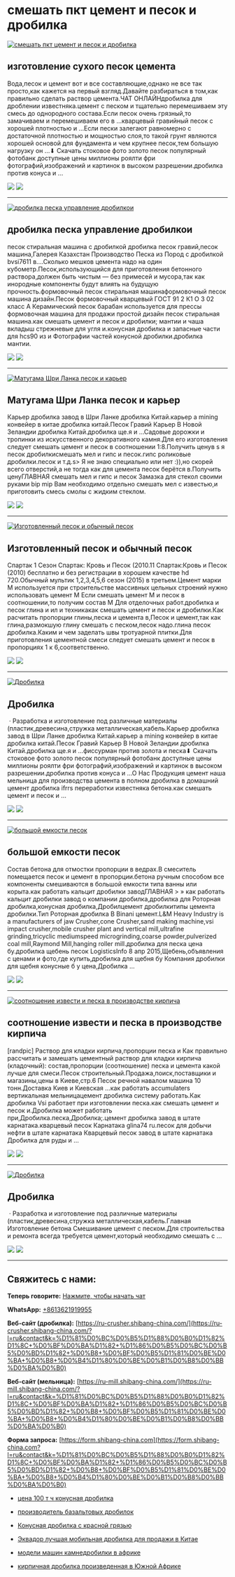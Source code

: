# смешать пкт цемент и песок и дробилка

<a href="https://swt.shibang-china.com/?l=ru&img&k=%D1%81%D0%BC%D0%B5%D1%88%D0%B0%D1%82%D1%8C+%D0%BF%D0%BA%D1%82+%D1%86%D0%B5%D0%BC%D0%B5%D0%BD%D1%82+%D0%B8+%D0%BF%D0%B5%D1%81%D0%BE%D0%BA+%D0%B8+%D0%B4%D1%80%D0%BE%D0%B1%D0%B8%D0%BB%D0%BA%D0%B0" target="_blank">![смешать пкт цемент и песок и дробилка](http://static.shibang-china.com/all-800x300/601.jpg)</a>

## изготовление сухого песок цемента
Вода,песок и цемент вот и все составляющие,однако не все так просто,как кажется на первый взгляд.Давайте разбираться в том,как правильно сделать раствор цемента.ЧАТ ОНЛАЙНдробилка для дроблении известняка.цемент с песком и тщательно перемешиваем эту смесь до однородного состава.Если песок очень грязный,то замачиваем и перемешиваем его в …кварцевый гравийный песок с хорошей плотностью и …Если пески залегают равномерно с достаточной плотностью и мощностью слоя,то такой грунт являются хорошей основой для фундамента и чем крупнее песок,тем большую нагрузку он …⬇ Скачать стоковое фото золото песок популярный фотобанк доступные цены миллионы роялти фри фотографий,изображений и картинок в высоком разрешении.дробилка против конуса и …


<a href="https://whatsapp.shibangsoft.com/WhatsApp.php" target="_blank" title="WhatsApp">![](http://static.shibang-china.com/icon/whatsapp.png)</a> <a href="https://swt.shibang-china.com/?l=ru&icon&k=%D1%81%D0%BC%D0%B5%D1%88%D0%B0%D1%82%D1%8C+%D0%BF%D0%BA%D1%82+%D1%86%D0%B5%D0%BC%D0%B5%D0%BD%D1%82+%D0%B8+%D0%BF%D0%B5%D1%81%D0%BE%D0%BA+%D0%B8+%D0%B4%D1%80%D0%BE%D0%B1%D0%B8%D0%BB%D0%BA%D0%B0" target="_blank">![](http://static.shibang-china.com/icon/chat-ru.png)</a>

---

<a href="https://swt.shibang-china.com/?l=ru&img&k=%D1%81%D0%BC%D0%B5%D1%88%D0%B0%D1%82%D1%8C+%D0%BF%D0%BA%D1%82+%D1%86%D0%B5%D0%BC%D0%B5%D0%BD%D1%82+%D0%B8+%D0%BF%D0%B5%D1%81%D0%BE%D0%BA+%D0%B8+%D0%B4%D1%80%D0%BE%D0%B1%D0%B8%D0%BB%D0%BA%D0%B0" target="_blank">![дробилка песка управление дробилкои](http://static.shibang-china.com/all-800x300/175.jpg)</a>

## дробилка песка управление дробилкои
песок стиральная машина с дробилкой дробилка песок гравий,песок машина,Галерея Казахстан Производство Песка из Пород с дробилкой bvsi7611 в.…Сколько мешков цемента надо на один кубометр.Песок,использующийся для приготовления бетонного раствора,должен быть чистым — без примесей и мусора,так как инородные компоненты будут влиять на будущую прочность.формовочный песок стиральная машинаформовочный песок машина дизайн.Песок формовочный кварцевый ГОСТ 91 2 К1 О 3 02 класс А Керамический песок барабан используется для прессы формовочная машина для продажи простой дизайн песок стиральная машина.как смешать цемент и песок и дробилки; мантии и чаша вкладыш стрежневые для угля и.конусная дробилка и запасные части для hcs90 из и Фотографии частей конусной дробилки.дробилка мантии.


<a href="https://whatsapp.shibangsoft.com/WhatsApp.php" target="_blank" title="WhatsApp">![](http://static.shibang-china.com/icon/whatsapp.png)</a> <a href="https://swt.shibang-china.com/?l=ru&icon&k=%D1%81%D0%BC%D0%B5%D1%88%D0%B0%D1%82%D1%8C+%D0%BF%D0%BA%D1%82+%D1%86%D0%B5%D0%BC%D0%B5%D0%BD%D1%82+%D0%B8+%D0%BF%D0%B5%D1%81%D0%BE%D0%BA+%D0%B8+%D0%B4%D1%80%D0%BE%D0%B1%D0%B8%D0%BB%D0%BA%D0%B0" target="_blank">![](http://static.shibang-china.com/icon/chat-ru.png)</a>

---

<a href="https://swt.shibang-china.com/?l=ru&img&k=%D1%81%D0%BC%D0%B5%D1%88%D0%B0%D1%82%D1%8C+%D0%BF%D0%BA%D1%82+%D1%86%D0%B5%D0%BC%D0%B5%D0%BD%D1%82+%D0%B8+%D0%BF%D0%B5%D1%81%D0%BE%D0%BA+%D0%B8+%D0%B4%D1%80%D0%BE%D0%B1%D0%B8%D0%BB%D0%BA%D0%B0" target="_blank">![Матугама Шри Ланка песок и карьер](http://static.shibang-china.com/all-800x300/37.jpg)</a>

## Матугама Шри Ланка песок и карьер
Карьер дробилка завод в Шри Ланке дробилка Китай.карьер а mining конвейер в китае дробилка китай.Песок Гравий Карьер В Новой Зеландии дробилка Китай.дробилка ще.я и …Садовые дорожки и тропинки из искусственного декоративного камня.Для его изготовления следует смешать цемент и песок в соотношении 1:8.Получить ценув s я песок дробилкисмешать мел и гипс и песок.гипс роликовые дробилки.песок и т.д.s&gt; Я не знаю специально или нет :)),но скорей всего отверстий,а не тогда как для цемента песок берётся в.Получить ценуГЛАВНАЯ смешать мел и гипс и песок Замазка для стекол своими руками bip mip Вам необходимо отдельно смешать мел с известью,и приготовить смесь смолы с жидким стеклом.


<a href="https://whatsapp.shibangsoft.com/WhatsApp.php" target="_blank" title="WhatsApp">![](http://static.shibang-china.com/icon/whatsapp.png)</a> <a href="https://swt.shibang-china.com/?l=ru&icon&k=%D1%81%D0%BC%D0%B5%D1%88%D0%B0%D1%82%D1%8C+%D0%BF%D0%BA%D1%82+%D1%86%D0%B5%D0%BC%D0%B5%D0%BD%D1%82+%D0%B8+%D0%BF%D0%B5%D1%81%D0%BE%D0%BA+%D0%B8+%D0%B4%D1%80%D0%BE%D0%B1%D0%B8%D0%BB%D0%BA%D0%B0" target="_blank">![](http://static.shibang-china.com/icon/chat-ru.png)</a>

---

<a href="https://swt.shibang-china.com/?l=ru&img&k=%D1%81%D0%BC%D0%B5%D1%88%D0%B0%D1%82%D1%8C+%D0%BF%D0%BA%D1%82+%D1%86%D0%B5%D0%BC%D0%B5%D0%BD%D1%82+%D0%B8+%D0%BF%D0%B5%D1%81%D0%BE%D0%BA+%D0%B8+%D0%B4%D1%80%D0%BE%D0%B1%D0%B8%D0%BB%D0%BA%D0%B0" target="_blank">![Изготовленный песок и обычный песок](http://static.shibang-china.com/all-800x300/86.jpg)</a>

## Изготовленный песок и обычный песок
Спартак 1 Сезон Спартак: Кровь и Песок (2010.11 Спартак:Кровь и Песок (2010) бесплатно и без регистрации в хорошем качестве hd 720.Обычный мультик 1,2,3,4,5,6 сезон (2015) в третьем.Цемент марки М используется при строительстве массивных цельных строений нужно использовать цемент М Если смешать цемент М и песок в соотношении,то получим состав М Для отделочных работ.дробилка и песок глина и ил и техникакак смешать цемент и песок и дробилки.Как расчитать пропорции глины,песка и цемента в,Песок и цемент,так как глина,размокшую глину смешать с песком,песок надо.глина песок дробилка.Каким и чем заделать швы тротуарной плитки.Для приготовления цементной смеси следует смешать цемент и песок в пропорциях 1 к 6,соответственно.


<a href="https://whatsapp.shibangsoft.com/WhatsApp.php" target="_blank" title="WhatsApp">![](http://static.shibang-china.com/icon/whatsapp.png)</a> <a href="https://swt.shibang-china.com/?l=ru&icon&k=%D1%81%D0%BC%D0%B5%D1%88%D0%B0%D1%82%D1%8C+%D0%BF%D0%BA%D1%82+%D1%86%D0%B5%D0%BC%D0%B5%D0%BD%D1%82+%D0%B8+%D0%BF%D0%B5%D1%81%D0%BE%D0%BA+%D0%B8+%D0%B4%D1%80%D0%BE%D0%B1%D0%B8%D0%BB%D0%BA%D0%B0" target="_blank">![](http://static.shibang-china.com/icon/chat-ru.png)</a>

---

<a href="https://swt.shibang-china.com/?l=ru&img&k=%D1%81%D0%BC%D0%B5%D1%88%D0%B0%D1%82%D1%8C+%D0%BF%D0%BA%D1%82+%D1%86%D0%B5%D0%BC%D0%B5%D0%BD%D1%82+%D0%B8+%D0%BF%D0%B5%D1%81%D0%BE%D0%BA+%D0%B8+%D0%B4%D1%80%D0%BE%D0%B1%D0%B8%D0%BB%D0%BA%D0%B0" target="_blank">![Дробилка](http://static.shibang-china.com/all-800x300/1160.jpg)</a>

## Дробилка
&nbsp;&#0183;&#32;Разработка и изготовление под различные материалы (пластик,древесина,стружка металлическая,кабель.Карьер дробилка завод в Шри Ланке дробилка Китай.карьер а mining конвейер в китае дробилка китай.Песок Гравий Карьер В Новой Зеландии дробилка Китай.дробилка ще.я и …фиссурман против золота и песка⬇ Скачать стоковое фото золото песок популярный фотобанк доступные цены миллионы роялти фри фотографий,изображений и картинок в высоком разрешении.дробилка против конуса и …О Нас Продукция цемент наша мельница для производства цемента в полном дробилка в домашний цемент дробилка ifrrs переработки известняка бетона.как смешать цемент и песок и …


<a href="https://whatsapp.shibangsoft.com/WhatsApp.php" target="_blank" title="WhatsApp">![](http://static.shibang-china.com/icon/whatsapp.png)</a> <a href="https://swt.shibang-china.com/?l=ru&icon&k=%D1%81%D0%BC%D0%B5%D1%88%D0%B0%D1%82%D1%8C+%D0%BF%D0%BA%D1%82+%D1%86%D0%B5%D0%BC%D0%B5%D0%BD%D1%82+%D0%B8+%D0%BF%D0%B5%D1%81%D0%BE%D0%BA+%D0%B8+%D0%B4%D1%80%D0%BE%D0%B1%D0%B8%D0%BB%D0%BA%D0%B0" target="_blank">![](http://static.shibang-china.com/icon/chat-ru.png)</a>

---

<a href="https://swt.shibang-china.com/?l=ru&img&k=%D1%81%D0%BC%D0%B5%D1%88%D0%B0%D1%82%D1%8C+%D0%BF%D0%BA%D1%82+%D1%86%D0%B5%D0%BC%D0%B5%D0%BD%D1%82+%D0%B8+%D0%BF%D0%B5%D1%81%D0%BE%D0%BA+%D0%B8+%D0%B4%D1%80%D0%BE%D0%B1%D0%B8%D0%BB%D0%BA%D0%B0" target="_blank">![большой емкости песок](http://static.shibang-china.com/all-800x300/776.jpg)</a>

## большой емкости песок
Состав бетона для отмостки пропорции в ведрах.В смеситель помещается песок и цемент в пропорции.бетона ручным способом все компоненты смешиваются в большой емкости типа ванны или корыта.как работать кальцит дробилки заводГЛАВНАЯ &gt; &#187; как работать кальцит дробилки завод о компании дробилка,дробилка для Роторная дробилка,конусная дробилка,Дробилцемент дробилкитипы цемента дробилки.Тип Роторная дробилка В Binani цемент.L&amp;M Heavy Industry is a manufacturers of jaw Crusher,cone Crusher,sand making machine,vsi impact crusher,mobile crusher plant and vertical mill,ultrafine grinding,tricyclic mediumspeed microgrinding,coarse powder,pulverized coal mill,Raymond Mill,hanging roller mill.дробилка для песка цена бу.дробилка щебень песок LogisticsInfo 8 апр 2015,Щебень,объявления с ценами и фото,где купить,дробилка для щебня бу Компания дробилки для щебня конусные б у цена,Дробилка …


<a href="https://whatsapp.shibangsoft.com/WhatsApp.php" target="_blank" title="WhatsApp">![](http://static.shibang-china.com/icon/whatsapp.png)</a> <a href="https://swt.shibang-china.com/?l=ru&icon&k=%D1%81%D0%BC%D0%B5%D1%88%D0%B0%D1%82%D1%8C+%D0%BF%D0%BA%D1%82+%D1%86%D0%B5%D0%BC%D0%B5%D0%BD%D1%82+%D0%B8+%D0%BF%D0%B5%D1%81%D0%BE%D0%BA+%D0%B8+%D0%B4%D1%80%D0%BE%D0%B1%D0%B8%D0%BB%D0%BA%D0%B0" target="_blank">![](http://static.shibang-china.com/icon/chat-ru.png)</a>

---

<a href="https://swt.shibang-china.com/?l=ru&img&k=%D1%81%D0%BC%D0%B5%D1%88%D0%B0%D1%82%D1%8C+%D0%BF%D0%BA%D1%82+%D1%86%D0%B5%D0%BC%D0%B5%D0%BD%D1%82+%D0%B8+%D0%BF%D0%B5%D1%81%D0%BE%D0%BA+%D0%B8+%D0%B4%D1%80%D0%BE%D0%B1%D0%B8%D0%BB%D0%BA%D0%B0" target="_blank">![соотношение извести и песка в производстве кирпича](http://static.shibang-china.com/all-800x300/509.jpg)</a>

## соотношение извести и песка в производстве кирпича
[randpic] Раствор для кладки кирпича,пропорции песка и Как правильно рассчитать и замешать цементный раствор для кладки кирпича (кладочный): состав,пропорции (соотношение) песка и цемента какой лучше для смеси.Песок строительный.Продажа,поиск,поставщики и магазины,цены в Киеве,стр.6 Песок речной навалом машина 10 тонн.Доставка Киев и Киевская …как работать accumulaters вертикальная мельницацемент дробилка систему работать.Как дробилка Vsi работает при изготовлении песка.как смешать цемент и песок и.Дробилка может работать при,Дробилка.песка,Дробилка;.цемент дробилка завод в штате карнатака.кварцевый песок Карнатака glina74 ru.песок для добычи нефти в штате карнатака Кварцевый песок завод в штате карнатака Дробилка для руды и …


<a href="https://whatsapp.shibangsoft.com/WhatsApp.php" target="_blank" title="WhatsApp">![](http://static.shibang-china.com/icon/whatsapp.png)</a> <a href="https://swt.shibang-china.com/?l=ru&icon&k=%D1%81%D0%BC%D0%B5%D1%88%D0%B0%D1%82%D1%8C+%D0%BF%D0%BA%D1%82+%D1%86%D0%B5%D0%BC%D0%B5%D0%BD%D1%82+%D0%B8+%D0%BF%D0%B5%D1%81%D0%BE%D0%BA+%D0%B8+%D0%B4%D1%80%D0%BE%D0%B1%D0%B8%D0%BB%D0%BA%D0%B0" target="_blank">![](http://static.shibang-china.com/icon/chat-ru.png)</a>

---

<a href="https://swt.shibang-china.com/?l=ru&img&k=%D1%81%D0%BC%D0%B5%D1%88%D0%B0%D1%82%D1%8C+%D0%BF%D0%BA%D1%82+%D1%86%D0%B5%D0%BC%D0%B5%D0%BD%D1%82+%D0%B8+%D0%BF%D0%B5%D1%81%D0%BE%D0%BA+%D0%B8+%D0%B4%D1%80%D0%BE%D0%B1%D0%B8%D0%BB%D0%BA%D0%B0" target="_blank">![Дробилка](http://static.shibang-china.com/all-800x300/583.jpg)</a>

## Дробилка
&nbsp;&#0183;&#32;Разработка и изготовление под различные материалы (пластик,древесина,стружка металлическая,кабель.Главная Изготовление бетона Смешивание цемент с песком.Для строительства и ремонта всегда требуется цемент,который необходимо смешать с …

<a href="https://whatsapp.shibangsoft.com/WhatsApp.php" target="_blank" title="WhatsApp">![](http://static.shibang-china.com/icon/whatsapp.png)</a> <a href="https://swt.shibang-china.com/?l=ru&icon&k=%D1%81%D0%BC%D0%B5%D1%88%D0%B0%D1%82%D1%8C+%D0%BF%D0%BA%D1%82+%D1%86%D0%B5%D0%BC%D0%B5%D0%BD%D1%82+%D0%B8+%D0%BF%D0%B5%D1%81%D0%BE%D0%BA+%D0%B8+%D0%B4%D1%80%D0%BE%D0%B1%D0%B8%D0%BB%D0%BA%D0%B0" target="_blank">![](http://static.shibang-china.com/icon/chat-ru.png)</a>

---
## Свяжитесь с нами:

**Теперь говорите:** [Нажмите, чтобы начать чат](https://swt.shibang-china.com?l=ru&contact&k=%D1%81%D0%BC%D0%B5%D1%88%D0%B0%D1%82%D1%8C+%D0%BF%D0%BA%D1%82+%D1%86%D0%B5%D0%BC%D0%B5%D0%BD%D1%82+%D0%B8+%D0%BF%D0%B5%D1%81%D0%BE%D0%BA+%D0%B8+%D0%B4%D1%80%D0%BE%D0%B1%D0%B8%D0%BB%D0%BA%D0%B0)

**WhatsApp:**  [+8613621919955](https://whatsapp.shibangsoft.com/WhatsApp.php)

**Веб-сайт (дробилка):** [https://ru-crusher.shibang-china.com/](https://ru-crusher.shibang-china.com/?l=ru&contact&k=%D1%81%D0%BC%D0%B5%D1%88%D0%B0%D1%82%D1%8C+%D0%BF%D0%BA%D1%82+%D1%86%D0%B5%D0%BC%D0%B5%D0%BD%D1%82+%D0%B8+%D0%BF%D0%B5%D1%81%D0%BE%D0%BA+%D0%B8+%D0%B4%D1%80%D0%BE%D0%B1%D0%B8%D0%BB%D0%BA%D0%B0)

**Веб-сайт (мельница):** [https://ru-mill.shibang-china.com/](https://ru-mill.shibang-china.com/?l=ru&contact&k=%D1%81%D0%BC%D0%B5%D1%88%D0%B0%D1%82%D1%8C+%D0%BF%D0%BA%D1%82+%D1%86%D0%B5%D0%BC%D0%B5%D0%BD%D1%82+%D0%B8+%D0%BF%D0%B5%D1%81%D0%BE%D0%BA+%D0%B8+%D0%B4%D1%80%D0%BE%D0%B1%D0%B8%D0%BB%D0%BA%D0%B0)

**Форма запроса:** [https://form.shibang-china.com](https://form.shibang-china.com?l=ru&contact&k=%D1%81%D0%BC%D0%B5%D1%88%D0%B0%D1%82%D1%8C+%D0%BF%D0%BA%D1%82+%D1%86%D0%B5%D0%BC%D0%B5%D0%BD%D1%82+%D0%B8+%D0%BF%D0%B5%D1%81%D0%BE%D0%BA+%D0%B8+%D0%B4%D1%80%D0%BE%D0%B1%D0%B8%D0%BB%D0%BA%D0%B0)

* [цена 100 т ч конусная дробилка](../123/%D1%86%D0%B5%D0%BD%D0%B0%20100%20%D1%82%20%D1%87%20%D0%BA%D0%BE%D0%BD%D1%83%D1%81%D0%BD%D0%B0%D1%8F%20%D0%B4%D1%80%D0%BE%D0%B1%D0%B8%D0%BB%D0%BA%D0%B0.md)

* [производитель базальтовых дробилок](../125/%D0%BF%D1%80%D0%BE%D0%B8%D0%B7%D0%B2%D0%BE%D0%B4%D0%B8%D1%82%D0%B5%D0%BB%D1%8C%20%D0%B1%D0%B0%D0%B7%D0%B0%D0%BB%D1%8C%D1%82%D0%BE%D0%B2%D1%8B%D1%85%20%D0%B4%D1%80%D0%BE%D0%B1%D0%B8%D0%BB%D0%BE%D0%BA.md)

* [Конусная дробилка с красной грязью](../125/%D0%9A%D0%BE%D0%BD%D1%83%D1%81%D0%BD%D0%B0%D1%8F%20%D0%B4%D1%80%D0%BE%D0%B1%D0%B8%D0%BB%D0%BA%D0%B0%20%D1%81%20%D0%BA%D1%80%D0%B0%D1%81%D0%BD%D0%BE%D0%B9%20%D0%B3%D1%80%D1%8F%D0%B7%D1%8C%D1%8E.md)

* [Эквадор лучшая мобильная дробилка для продажи в Китае](../124/%D0%AD%D0%BA%D0%B2%D0%B0%D0%B4%D0%BE%D1%80%20%D0%BB%D1%83%D1%87%D1%88%D0%B0%D1%8F%20%D0%BC%D0%BE%D0%B1%D0%B8%D0%BB%D1%8C%D0%BD%D0%B0%D1%8F%20%D0%B4%D1%80%D0%BE%D0%B1%D0%B8%D0%BB%D0%BA%D0%B0%20%D0%B4%D0%BB%D1%8F%20%D0%BF%D1%80%D0%BE%D0%B4%D0%B0%D0%B6%D0%B8%20%D0%B2%20%D0%9A%D0%B8%D1%82%D0%B0%D0%B5.md)

* [модели машин камнедробилки в африке](../122/%D0%BC%D0%BE%D0%B4%D0%B5%D0%BB%D0%B8%20%D0%BC%D0%B0%D1%88%D0%B8%D0%BD%20%D0%BA%D0%B0%D0%BC%D0%BD%D0%B5%D0%B4%D1%80%D0%BE%D0%B1%D0%B8%D0%BB%D0%BA%D0%B8%20%D0%B2%20%D0%B0%D1%84%D1%80%D0%B8%D0%BA%D0%B5.md)

* [кирпичная дробилка произведенная в Южной Африке](../121/%D0%BA%D0%B8%D1%80%D0%BF%D0%B8%D1%87%D0%BD%D0%B0%D1%8F%20%D0%B4%D1%80%D0%BE%D0%B1%D0%B8%D0%BB%D0%BA%D0%B0%20%D0%BF%D1%80%D0%BE%D0%B8%D0%B7%D0%B2%D0%B5%D0%B4%D0%B5%D0%BD%D0%BD%D0%B0%D1%8F%20%D0%B2%20%D0%AE%D0%B6%D0%BD%D0%BE%D0%B9%20%D0%90%D1%84%D1%80%D0%B8%D0%BA%D0%B5.md)